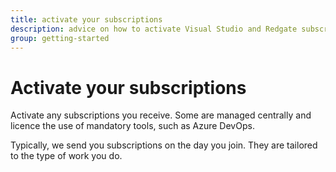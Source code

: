 ```yaml
---
title: activate your subscriptions
description: advice on how to activate Visual Studio and Redgate subscriptions
group: getting-started
---
```

# Activate your subscriptions

Activate any subscriptions you receive. Some are managed centrally and licence the use of mandatory tools, such as Azure DevOps.

Typically, we send you subscriptions on the day you join. They are tailored to the type of work you 
do.
